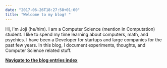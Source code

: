 ```yaml
---
date: "2017-06-26T18:27:58+01:00"
title: "Welcome to my blog! "
---
```


Hi, I'm Joji (he/him). I am a Computer Science (mention in Computation) student. I like to spend my time learning about computers, math, and psychics. I have been a Developer for startups and large companies for the past few years. In this blog, I document experiments, thoughts, and Computer Science related stuff.

**[Navigate to the blog entries index](./post)**

